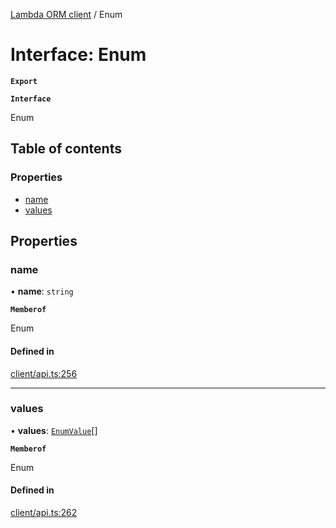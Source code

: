 [Lambda ORM client](../README.md) / Enum

# Interface: Enum

**`Export`**

**`Interface`**

Enum

## Table of contents

### Properties

- [name](Enum.md#name)
- [values](Enum.md#values)

## Properties

### name

• **name**: `string`

**`Memberof`**

Enum

#### Defined in

[client/api.ts:256](https://github.com/FlavioLionelRita/lambdaorm-client-node/blob/dc8a5fe/src/lib/client/api.ts#L256)

___

### values

• **values**: [`EnumValue`](EnumValue.md)[]

**`Memberof`**

Enum

#### Defined in

[client/api.ts:262](https://github.com/FlavioLionelRita/lambdaorm-client-node/blob/dc8a5fe/src/lib/client/api.ts#L262)
